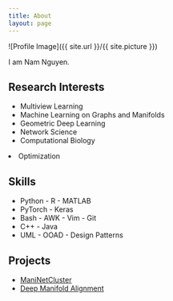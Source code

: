 ```yaml
---
title: About
layout: page
---
```

![Profile Image]({{ site.url }}/{{ site.picture }})

<p>I am Nam Nguyen.</p>

<p></p>

<h2>Research Interests</h2>

<ul class="research-list">
	<li>Multiview Learning</li>
	<li>Machine Learning on Graphs and Manifolds</li>
	<li>Geometric Deep Learning</li>
	<li>Network Science</li>
	<li>Computational Biology</li></ul>
	<li>Optimization</li></ul>


<h2>Skills</h2>

<ul class="skill-list">
	<li>Python - R - MATLAB</li>
	<li>PyTorch - Keras</li>
	<li>Bash - AWK - Vim - Git</li>
	<li>C++ - Java</li>
	<li>UML - OOAD - Design Patterns</li></ul>

<h2>Projects</h2>

<ul>
	<li><a href="https://github.com/namtk/ManiNetCluster">ManiNetCluster</a></li>
	<li><a href="https://github.com/namtk/DeepMNC">Deep Manifold Alignment</a></li>
</ul>
